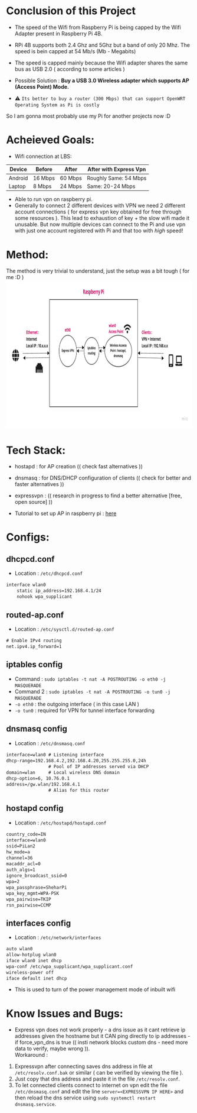 # Conclusion of this Project

- The speed of the Wifi from Raspberry Pi is being capped by the Wifi Adapter present in Raspberry Pi 4B.
- RPi 4B supports both 2.4 Ghz and 5Ghz but a band of only 20 Mhz. The speed is bein capped at 54 Mb/s (Mb - Megabits)
- The speed is capped mainly because the Wifi adapter shares the same bus as USB 2.0 ( according to some articles )

- Possible Solution : **Buy a USB 3.0 Wireless adapter which supports AP (Access Point) Mode.**
- :warning:  ` Its better to buy a router (300 Mbps) that can support OpenWRT Operating System as Pi is costly `
<p> So I am gonna most probably use my Pi for another projects now :D</p>

# Acheieved Goals:

- Wifi connection at LBS:<br/> 

| Device | Before | After | After with Express Vpn |
| --- | --- | --- | --- |
| Android | 16 Mbps | 60 Mbps | Roughly Same: 54 Mbps |
| Laptop | 8 Mbps | 24 Mbps | Same: 20-24 Mbps |

- Able to run vpn on raspberry pi.
- Generally to connect 2 different devices with VPN we need 2 different account connections ( for express vpn key obtained for free through some resources ). This lead to exhaustion of key + the slow wifi made it unusable. But now multiple devices can connect to the Pi and use vpn with just one account registered with Pi and that too with *high* speed!

# Method:

The method is very trivial to understand, just the setup was a bit tough ( for me :D ) <br/>
<img src="./piLan-img.jpg" width=900px height=400px />

# Tech Stack:

- hostapd : for AP creation (( check fast alternatives ))
- dnsmasq : for DNS/DHCP configuration of clients (( check for better and faster alternatives ))
- expressvpn : (( research in progress to find a better alternative [free, open source] ))

- Tutorial to set up AP in raspberry pi : [here](https://www.raspberrypi.com/documentation/computers/configuration.html#setting-up-a-routed-wireless-access-point)

# Configs:

## dhcpcd.conf

- Location : `/etc/dhcpcd.conf`

```
interface wlan0			
    static ip_address=192.168.4.1/24
    nohook wpa_supplicant

```

## routed-ap.conf

- Location : `/etc/sysctl.d/routed-ap.conf`

```
# Enable IPv4 routing
net.ipv4.ip_forward=1
```

## iptables config

- Command : `sudo iptables -t nat -A POSTROUTING -o eth0 -j MASQUERADE`
- Command 2 : `sudo iptables -t nat -A POSTROUTING -o tun0 -j MASQUERADE`
- `-o eth0` : the outgoing interface ( in this case LAN )
- `-o tun0` : required for VPN for tunnel interface forwarding


## dnsmasq config

- Location  : `/etc/dnsmasq.conf`

```
interface=wlan0 # Listening interface
dhcp-range=192.168.4.2,192.168.4.20,255.255.255.0,24h
                # Pool of IP addresses served via DHCP
domain=wlan     # Local wireless DNS domain
dhcp-option=6, 10.76.0.1
address=/gw.wlan/192.168.4.1
                # Alias for this router

```

## hostapd config

- Location : `/etc/hostapd/hostapd.conf`

```
country_code=IN
interface=wlan0
ssid=PiLan2
hw_mode=a
channel=36
macaddr_acl=0
auth_algs=1
ignore_broadcast_ssid=0
wpa=2
wpa_passphrase=SheharPi
wpa_key_mgmt=WPA-PSK
wpa_pairwise=TKIP
rsn_pairwise=CCMP
```

## interfaces config

- Location : `/etc/network/interfaces`

```
auto wlan0
allow-hotplug wlan0
iface wlan0 inet dhcp
wpa-conf /etc/wpa_supplicant/wpa_supplicant.conf
wireless-power off
iface default inet dhcp
```

- This is used to turn of the power management mode of inbuilt wifi

# Know Issues and Bugs:

- Express vpn does not work properly - a dns issue as it cant retrieve ip addresses given the hostname but it CAN ping directly to ip addresses -if force_vpn_dns is true (( insti network blocks custom dns - need more data to verify, maybe wrong )).<br/>
Workaround : <br/>
1. Expressvpn after connecting saves dns address in file at `/etc/resolv.conf.bak` or similar ( can be verified by viewing the file ).
2. Just copy that dns address and paste it in the file `/etc/resolv.conf`.
3. To let connected clients connect to internet on vpn edit the file `/etc/dnsmasq.conf` and edit the line `server=<EXPRESSVPN IP HERE>` and then reload the dns service using `sudo systemctl restart dnsmasq.service`.<br/>
